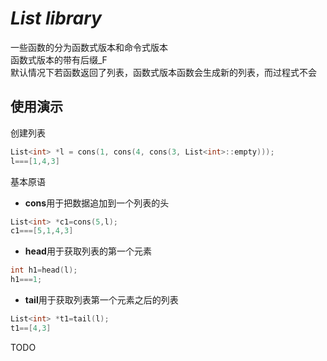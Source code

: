 # *List library*

一些函数的分为函数式版本和命令式版本  
函数式版本的带有后缀_F  
默认情况下若函数返回了列表，函数式版本函数会生成新的列表，而过程式不会
## 使用演示

创建列表
```cpp
List<int> *l = cons(1, cons(4, cons(3, List<int>::empty)));
l===[1,4,3]
```
基本原语
* **cons**用于把数据追加到一个列表的头
```cpp
List<int> *c1=cons(5,l);
c1===[5,1,4,3]
```
* **head**用于获取列表的第一个元素
```cpp
int h1=head(l);
h1===1;
```
* **tail**用于获取列表第一个元素之后的列表
```cpp
List<int> *t1=tail(l);
t1==[4,3]
```



TODO

